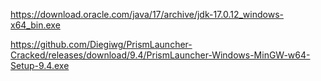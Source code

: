 https://download.oracle.com/java/17/archive/jdk-17.0.12_windows-x64_bin.exe

https://github.com/Diegiwg/PrismLauncher-Cracked/releases/download/9.4/PrismLauncher-Windows-MinGW-w64-Setup-9.4.exe
